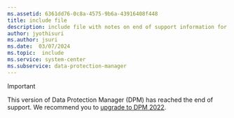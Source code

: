 ```yaml
---
ms.assetid: 6361dd76-0c8a-4575-9b6a-43916408f448
title: include file
description: include file with notes on end of support information for 1801 and 1807, notes for use in all articles under 1801 and 1807 monikers
author: jyothisuri
ms.author: jsuri
ms.date:  03/07/2024
ms.topic:  include
ms.service: system-center
ms.subservice: data-protection-manager
---
```

> [!IMPORTANT]
>
> This version of Data Protection Manager (DPM) has reached the end of support. We recommend you to [upgrade to DPM 2022](../dpm/upgrade-dpm.md).
